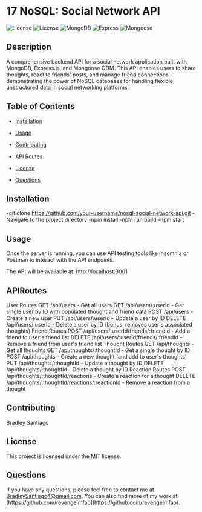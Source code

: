 # 17 NoSQL: Social Network API

![License](https://img.shields.io/badge/License-MIT-blue.svg)
<img alt="License" src="https://img.shields.io/badge/License-MIT-blue.svg">
<img alt="MongoDB" src="https://img.shields.io/badge/MongoDB-4.4+-green.svg">
<img alt="Express" src="https://img.shields.io/badge/Express-4.17+-green.svg">
<img alt="Mongoose" src="https://img.shields.io/badge/Mongoose-6.0+-green.svg">

## Description

A comprehensive backend API for a social network application built with MongoDB, Express.js, and Mongoose ODM. This API enables users to share thoughts, react to friends' posts, and manage friend connections - demonstrating the power of NoSQL databases for handling flexible, unstructured data in social networking platforms.

## Table of Contents

* [Installation](#installation)
* [Usage](#usage)
* [Contributing](#contributing)
* [API Routes](#APIRoutes)

* [License](#license)

* [Questions](#questions)

## Installation
-git clone https://github.com/your-username/nosql-social-network-api.git
-Navigate to the project directory
-npm install
-npm run build
-npm start

## Usage
Once the server is running, you can use API testing tools like Insomnia or Postman to interact with the API endpoints.

The API will be available at: http://localhost:3001

## APIRoutes
User Routes
GET /api/users - Get all users
GET /api/users/:userId - Get single user by ID with populated thought and friend data
POST /api/users - Create a new user
PUT /api/users/:userId - Update a user by ID
DELETE /api/users/:userId - Delete a user by ID (bonus: removes user's associated thoughts)
Friend Routes
POST /api/users/:userId/friends/:friendId - Add a friend to user's friend list
DELETE /api/users/:userId/friends/:friendId - Remove a friend from user's friend list
Thought Routes
GET /api/thoughts - Get all thoughts
GET /api/thoughts/:thoughtId - Get a single thought by ID
POST /api/thoughts - Create a new thought (and add to user's thoughts)
PUT /api/thoughts/:thoughtId - Update a thought by ID
DELETE /api/thoughts/:thoughtId - Delete a thought by ID
Reaction Routes
POST /api/thoughts/:thoughtId/reactions - Create a reaction for a thought
DELETE /api/thoughts/:thoughtId/reactions/:reactionId - Remove a reaction from a thought

## Contributing

Bradley Santiago

## License

This project is licensed under the MIT license.

## Questions

If you have any questions, please feel free to contact me at [BradleySantiago4@gmail.com](mailto:BradleySantiago4@gmail.com). You can also find more of my work at [https://github.com/revengelmfao](https://github.com/revengelmfao).
